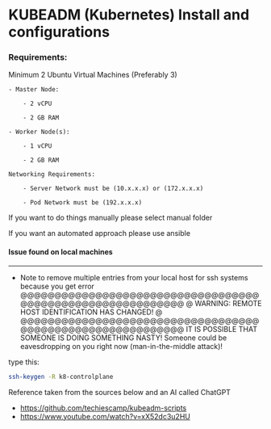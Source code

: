 # KUBEADM (Kubernetes) Install and configurations


### Requirements:  

Minimum 2 Ubuntu Virtual Machines (Preferably 3)  

    - Master Node:  

        - 2 vCPU  

        - 2 GB RAM  

    - Worker Node(s):  

        - 1 vCPU  

        - 2 GB RAM  

    Networking Requirements:  

        - Server Network must be (10.x.x.x) or (172.x.x.x)  

        - Pod Network must be (192.x.x.x)          
        







If you want to do things manually please select manual folder


If you want an automated approach please use ansible





#### Issue found on local machines
---
* Note to remove multiple entries from your local host for ssh systems because you get error
@@@@@@@@@@@@@@@@@@@@@@@@@@@@@@@@@@@@@@@@@@@@@@@@@@@@@@@@@@@
@    WARNING: REMOTE HOST IDENTIFICATION HAS CHANGED!     @
@@@@@@@@@@@@@@@@@@@@@@@@@@@@@@@@@@@@@@@@@@@@@@@@@@@@@@@@@@@
IT IS POSSIBLE THAT SOMEONE IS DOING SOMETHING NASTY!
Someone could be eavesdropping on you right now (man-in-the-middle attack)!

type this:
```bash
ssh-keygen -R k8-controlplane
```


Reference taken from the sources below and an AI called ChatGPT

- https://github.com/techiescamp/kubeadm-scripts
- https://www.youtube.com/watch?v=xX52dc3u2HU
